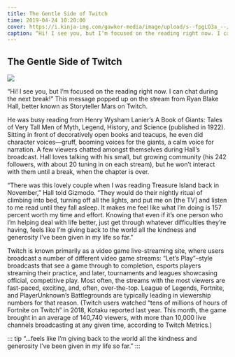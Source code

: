 ```yaml
---
title: The Gentle Side of Twitch
time: 2019-04-24 10:20:00
cover: https://i.kinja-img.com/gawker-media/image/upload/s--fpgLO3a_--/c_scale,f_auto,fl_progressive,q_80,w_1600/pa8kblkvwlc7hjvoo8oa.jpg
caption: “Hi! I see you, but I’m focused on the reading right now. I can chat during the next break!” This message popped up on the stream from Ryan Blake Hall, better known as Storyteller Mars on Twitch.
---
```


## The Gentle Side of Twitch

![](https://i.kinja-img.com/gawker-media/image/upload/s--fpgLO3a_--/c_scale,f_auto,fl_progressive,q_80,w_1600/pa8kblkvwlc7hjvoo8oa.jpg)

“Hi! I see you, but I’m focused on the reading right now. I can chat during the next break!” This message popped up on the stream from Ryan Blake Hall, better known as Storyteller Mars on Twitch.

He was busy reading from Henry Wysham Lanier’s A Book of Giants: Tales of Very Tall Men of Myth, Legend, History, and Science (published in 1922). Sitting in front of decoratively open books and teacups, he even did character voices—gruff, booming voices for the giants, a calm voice for narration. A few viewers chatted amongst themselves during Hall’s broadcast. Hall loves talking with his small, but growing community (his 242 followers, with about 20 tuning in on each stream), but he won’t interact with them until a break, when the chapter is over.

“There was this lovely couple when I was reading Treasure Island back in November,” Hall told Gizmodo. “They would do their nightly ritual of climbing into bed, turning off all the lights, and put me on [the TV] and listen to me read until they fall asleep. It makes me feel like what I’m doing is 157 percent worth my time and effort. Knowing that even if it’s one person who I’m helping deal with life better, just get through whatever difficulties they’re having, feels like I’m giving back to the world all the kindness and generosity I’ve been given in my life so far.”

Twitch is known primarily as a video game live-streaming site, where users broadcast a number of different video game streams: “Let’s Play”–style broadcasts that see a game through to completion, esports players streaming their practice, and later, tournaments and leagues showcasing official, competitive play. Most often, the streams with the most viewers are fast-paced, exciting, and, often, over-the-top. League of Legends, Fortnite, and PlayerUnknown’s Battlegrounds are typically leading in viewership numbers for that reason. (Twitch users watched “tens of millions of hours of Fortnite on Twitch” in 2018, Kotaku reported last year. This month, the game brought in an average of 140,740 viewers, with more than 10,000 live channels broadcasting at any given time, according to Twitch Metrics.)

::: tip
“...feels like I’m giving back to the world all the kindness and generosity I’ve been given in my life so far.”
:::
